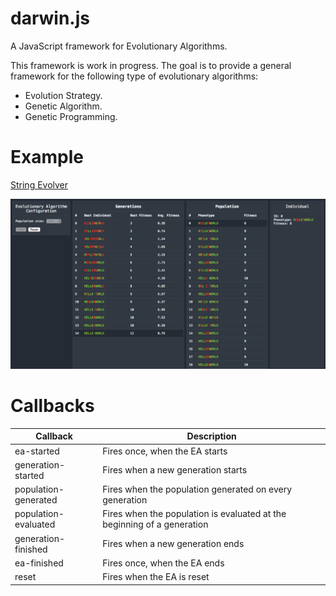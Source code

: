 darwin.js
=========

A JavaScript framework for Evolutionary Algorithms.

This framework is work in progress. The goal is to provide a general framework for the following type of
evolutionary algorithms:

- Evolution Strategy.
- Genetic Algorithm.
- Genetic Programming.

Example
=======

[String Evolver](https://rawgit.com/davidrobles/darwin.js/master/examples/string-evolver/index.html)

![Monte Carlo PI Demo](examples/string-evolver/string-evolver.png "Monte Carlo PI Demo")

Callbacks
=========

| Callback                   | Description
| -------------------------- | -----------
| ea-started                 | Fires once, when the EA starts
| generation-started         | Fires when a new generation starts
| population-generated       | Fires when the population generated on every generation
| population-evaluated       | Fires when the population is evaluated at the beginning of a generation
| generation-finished        | Fires when a new generation ends
| ea-finished                | Fires once, when the EA ends
| reset                      | Fires when the EA is reset
